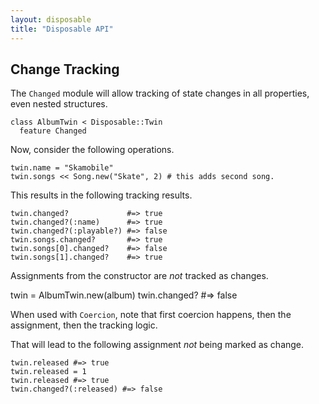 ```yaml
---
layout: disposable
title: "Disposable API"
---
```


## Change Tracking

The `Changed` module will allow tracking of state changes in all properties, even nested structures.


	class AlbumTwin < Disposable::Twin
	  feature Changed


Now, consider the following operations.


	twin.name = "Skamobile"
	twin.songs << Song.new("Skate", 2) # this adds second song.


This results in the following tracking results.


	twin.changed?             #=> true
	twin.changed?(:name)      #=> true
	twin.changed?(:playable?) #=> false
	twin.songs.changed?       #=> true
	twin.songs[0].changed?    #=> false
	twin.songs[1].changed?    #=> true


Assignments from the constructor are _not_ tracked as changes.


twin = AlbumTwin.new(album)
twin.changed? #=> false


When used with `Coercion`, note that first coercion happens, then the assignment, then the tracking logic.

That will lead to the following assignment _not_ being marked as change.


	twin.released #=> true
	twin.released = 1
	twin.released #=> true
	twin.changed?(:released) #=> false
